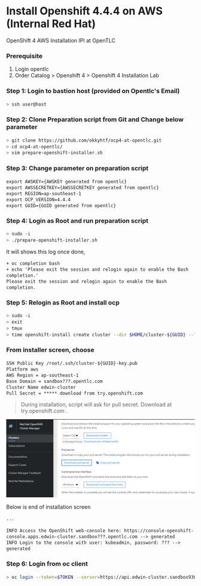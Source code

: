 # Install Openshift 4.4.4 on AWS (Internal Red Hat)
OpenShift 4 AWS Installation IPI at OpenTLC 

### Prerequisite
1. Login opentlc
2. Order Catalog > Openshift 4 > Openshift 4 Installation Lab

### Step 1: Login to bastion host (provided on Opentlc's Email)
```bash
> ssh user@host
```
### Step 2: Clone Preparation script from Git and Change below parameter
```bash
> git clone https://github.com/okkyhtf/ocp4-at-opentlc.git
> cd ocp4-at-opentlc/
> vim prepare-openshift-installer.sh
```
### Step 3: Change parameter on preparation script
```properties
export AWSKEY={AWSKEY generated from opentlc}
export AWSSECRETKEY={AWSSECRETKEY generated from opentlc}
export REGION=ap-southeast-1
export OCP_VERSION=4.4.4
export GUID={GUID generated from opentlc}
```

### Step 4: Login as Root and run preparation script
```bash
> sudo -i
> ./prepare-openshift-installer.sh
```

It will shows this log once done,
```
+ oc completion bash
+ echo 'Please exit the session and relogin again to enable the Bash completion.'
Please exit the session and relogin again to enable the Bash completion.

```

### Step 5: Relogin as Root and install ocp
```bash
> sudo -i
> exit
> tmux
> time openshift-install create cluster --dir $HOME/cluster-${GUID} --log-level debug
```

### From installer screen, choose
```
SSH Public Key /root/.ssh/cluster-${GUID}-key.pub
Platform aws
AWS Region = ap-southeast-1
Base Domain = sandbox???.opentlc.com
Cluster Name edwin-cluster
Pull Secret = ***** download from try.openshift.com
```
> During installation, script will ask for pull secret. Download at try.openshift.com .

![Pull Secret](pull-secret.PNG)

Below is end of installation screen
```
...

INFO Access the OpenShift web-console here: https://console-openshift-console.apps.edwin-cluster.sandbox???.opentlc.com --> generated
INFO Login to the console with user: kubeadmin, password: ??? --> generated
```

### Step 6: Login from oc client
```bash
> oc login --token=$TOKEN --server=https://api.edwin-cluster.sandbox930.opentlc.com:6443
```
